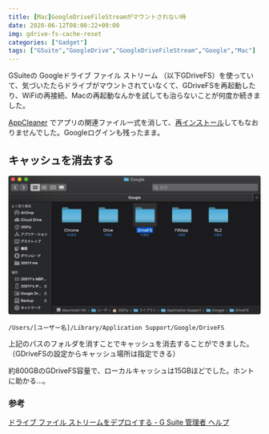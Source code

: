 ```yaml
---
title: [Mac]GoogleDriveFileStreamがマウントされない時
date: 2020-06-12T08:00:22+09:00
img: gdrive-fs-cache-reset
categories: ["Gadget"]
tags: ["GSuite","GoogleDrive","GoogleDriveFileStream","Google","Mac"]
---
```

GSuiteの Googleドライブ ファイル ストリーム （以下GDriveFS）を使っていて、気づいたたらドライブがマウントされていなくて、GDriveFSを再起動したり、WiFiの再接続、Macの再起動なんかを試しても治らないことが何度か続きました。

[AppCleaner](https://freemacsoft.net/appcleaner/) でアプリの関連ファイル一式を消して、[再インストール](https://support.google.com/a/answer/7491144?hl=ja#windows)してもなおりませんでした。Googleログインも残ったまま。

## キャッシュを消去する

![この中にログイン情報も含まれてるみたい](../../../images/drive-fs-cache-reset-1.jpg)

```
/Users/[ユーザー名]/Library/Application Support/Google/DriveFS
```

上記のパスのフォルダを消すことでキャッシュを消去することができました。（GDriveFSの設定からキャッシュ場所は指定できる）

約800GBのGDriveFS容量で、ローカルキャッシュは15GBほどでした。ホントに助かる...。

### 参考

[ドライブ ファイル ストリームをデプロイする - G Suite 管理者 ヘルプ](https://support.google.com/a/answer/7491144?hl=ja#uninstall)